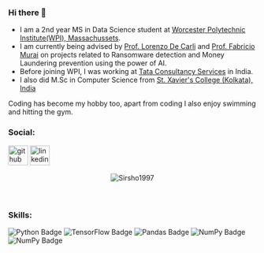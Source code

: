 ### Hi there 👋

- I am a 2nd year MS in Data Science student at [Worcester Polytechnic Institute(WPI), Massachussets](https://www.wpi.edu/). 
- I am currently being advised by [Prof. Lorenzo De Carli](https://web.cs.wpi.edu/~ldecarli/) and [Prof. Fabricio Murai](https://murai.dcc.ufmg.br/) on projects related to Ransomware detection and Money Laundering prevention using the power of AI. 
- Before joining WPI, I was working at [Tata Consultancy Services](https://www.tcs.com/) in India.
- I also did M.Sc in Computer Science from [St. Xavier's College (Kolkata), India](https://www.sxccal.edu/)


Coding has become my hobby too, apart from coding I also enjoy swimming and hitting the gym.



<!--
**Sirsho1997/Sirsho1997** is a ✨ _special_ ✨ repository because its `README.md` (this file) appears on your GitHub profile.

Here are some ideas to get you started:

- 🔭 I’m currently working on ...
- 🌱 I’m currently learning ...
- 👯 I’m looking to collaborate on ...
- 🤔 I’m looking for help with ...
- 💬 Ask me about ...
- 📫 How to reach me: ...
- 😄 Pronouns: ...
- ⚡ Fun fact: ...
-->

### Social:
[<img src='https://github.githubassets.com/images/modules/logos_page/Octocat.png' alt='github' height='40'>](https://github.com/Sirsho1997)
[<img src='https://cdn-icons-png.flaticon.com/512/174/174857.png' alt='linkedin' height='40'>](https://www.linkedin.com/in/sirshendu-ganguly)

<!--[<img src='https://cdn-icons-png.flaticon.com/512/174/174857.png' alt='linkedin' height='40'>]([(https://www.linkedin.com/in/sirshendu-ganguly)](https://www.linkedin.com/in/sirshendu-ganguly)  -->


<!-- Got to know about this following part from user @timashan (https://github.com/timashan) -->
<div align="center"><img src="https://github-readme-streak-stats.herokuapp.com/?user=Sirsho1997&theme=dark&hide_border=true&stroke=0000&background=0D1117&ring=00bfbf&fire=00bfbf&currStreakLabel=00bfbf" alt="Sirsho1997" /></div>

</br>
</br>

### Skills: 
![Python Badge](https://img.shields.io/badge/-Python-306998?style=for-the-badge&labelColor=FFD43B&logo=python&logoColor=306998) 
![TensorFlow Badge](https://img.shields.io/badge/-TensorFlow-FFA800?style=for-the-badge&labelColor=white&logo=tensorflow&logoColor=FFA800)
![Pandas Badge](https://img.shields.io/badge/-Pandas-dd1286?style=for-the-badge&labelColor=white&logo=pandas&logoColor=160762)
![NumPy Badge](https://img.shields.io/badge/-Numpy-efc53b?style=for-the-badge&labelColor=306998&logo=numpy&logoColor=efc53b)
![NumPy Badge](https://img.shields.io/badge/-Scipy-0b53a4?style=for-the-badge&labelColor=white&logo=scipy&logoColor=04449c)
